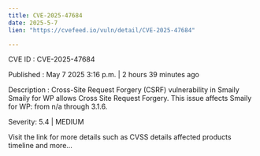 ```yaml
---
title: CVE-2025-47684
date: 2025-5-7
lien: "https://cvefeed.io/vuln/detail/CVE-2025-47684"

---
```


CVE ID : CVE-2025-47684

Published :  May 7
2025
3:16 p.m. | 2 hours
39 minutes ago

Description : Cross-Site Request Forgery (CSRF) vulnerability in Smaily Smaily for WP allows Cross Site Request Forgery. This issue affects Smaily for WP: from n/a through 3.1.6.

Severity: 5.4 | MEDIUM

Visit the link for more details
such as CVSS details
affected products
timeline
and more...
